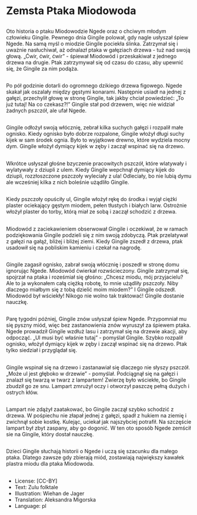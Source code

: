 # Zemsta Ptaka Miodowoda

##
Oto historia o ptaku Miodowodzie Ngede oraz o chciwym młodym człowieku Gingile. Pewnego dnia Gingile polował, gdy nagle usłyszał śpiew Ngede. Na samą myśl o miodzie Gingile pociekła ślinka. Zatrzymał się i uważnie nasłuchiwał, aż odnalazł ptaka w gałęziach drzewa - tuż nad swoją głową. „Ćwir, ćwir, ćwir” - śpiewał Miodowód i przeskakiwał z jednego drzewa na drugie. Ptak zatrzymywał się od czasu do czasu, aby upewnić się, że Gingile za nim podąża.

##
Po pół godzinie dotarli do ogromnego dzikiego drzewa figowego. Ngede skakał jak oszalały między gęstymi konarami. Następnie usiadł na jednej z gałęzi, przechylił głowę w stronę Gingile, tak jakby chciał powiedzieć: „To już tutaj! Na co czekasz?!” Gingile stał pod drzewem, więc nie widział żadnych pszczół, ale ufał Ngede.

##
Gingile odłożył swoją włócznię, zebrał kilka suchych gałęzi i rozpalił małe ognisko. Kiedy ognisko było dobrze rozpalone, Gingile włożył długi suchy kijek w sam środek ognia. Było to wyjątkowe drewno, które wydziela mocny dym. Gingile włożył dymiący kijek w zęby i zaczął wspinać się na drzewo.

##
Wkrótce usłyszał głośne bzyczenie pracowitych pszczół, które wlatywały i wylatywały z dziupli z ulem. Kiedy Gingile wepchnął dymiący kijek do dziupli, rozzłoszczone pszczoły wyleciały z ula! Odleciały, bo nie lubią dymu ale wcześniej kilka z nich boleśnie użądliło Gingile.

##
Kiedy pszczoły opuściły ul, Gingile włożył rękę do środka i wyjął ciężki plaster ociekający gęstym miodem, pełen tłustych i białych larw. Ostrożnie włożył plaster do torby, którą miał ze sobą i zaczął schodzić z drzewa.

##
Miodowód z zaciekawieniem obserwował Gingile i oczekiwał, że w ramach podziękowania Gingile podzieli się z nim swoją zdobyczą. Ptak przelatywał z gałęzi na gałąź, bliżej i bliżej ziemi. Kiedy Gingile zszedł z drzewa, ptak usadowił się na pobliskim kamieniu i czekał na nagrodę.

##
Gingile zagasił ognisko, zabrał swoją włócznię i poszedł w stronę domu ignorując Ngede. Miodowód ćwierkał rozwścieczony. Gingile zatrzymał się, spojrzał na ptaka i roześmiał się głośno: „Chcesz miodu, mój przyjacielu? Ale to ja wykonałem całą ciężką robotę, to mnie użądliły pszczoły. Niby dlaczego miałbym się z tobą dzielić moim miodem?” I Gingile odszedł. Miodowód był wściekły! Nikogo nie wolno tak traktować! Gingile dostanie nauczkę.

##
Parę tygodni później, Gingile znów usłyszał śpiew Ngede. Przypomniał mu się pyszny miód, więc bez zastanowienia znów wyruszył za śpiewem ptaka. Ngede prowadził Gingile wzdłuż lasu i zatrzymał się na drzewie akacji, aby odpocząć. „Ul musi być właśnie tutaj” - pomyślał Gingile. Szybko rozpalił ognisko, włożył dymiący kijek w zęby i zaczął wspinać się na drzewo. Ptak tylko siedział i przyglądał się.

##
Gingile wspinał się na drzewo i zastanawiał się dlaczego nie słyszy pszczół. „Może ul jest głęboko w drzewie” - pomyślał. Podciągnął się na gałęzi i znalazł się twarzą w twarz z lampartem! Zwierzę było wściekłe, bo Gingile zbudził go ze snu. Lampart zmrużył oczy i otworzył paszczę pełną dużych i ostrych kłów.

##
Lampart nie zdążył zaatakować, bo Gingile zaczął szybko schodzić z drzewa. W pośpiechu nie złapał jednej z gałęzi, spadł z hukiem na ziemię i zwichnął sobie kostkę. Kulejąc, uciekał jak najszybciej potrafił. Na szczęście lampart był zbyt zaspany, aby go dogonić. W ten oto sposób Ngede zemścił sie na Gingile, który dostał nauczkę.

##
Dzieci Gingile słuchają historii o Ngede i uczą się szacunku dla małego ptaka. Dlatego zawsze gdy zbierają miód, zostawiają największy kawałek plastra miodu dla ptaka Miodowoda.

##
* License: [CC-BY]
* Text: Zulu folktale
* Illustration: Wiehan de Jager
* Translation: Aleksandra Migorska
* Language: pl
